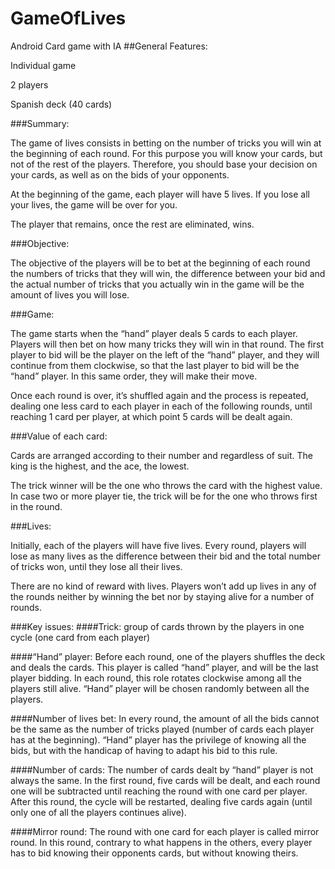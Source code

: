 # GameOfLives
Android Card game with IA
##General Features:

Individual game

2 players

Spanish deck (40 cards)

###Summary: 

The game of lives consists in betting on the number of tricks you will win at the beginning of each round. For this purpose you will know your cards, but not of the rest of the players. Therefore, you should base your decision on your cards, as well as on the bids of your opponents.

At the beginning of the game, each player will have 5 lives. If you lose all your lives, the game will be over for you.

The player that remains, once the rest are eliminated, wins.

###Objective:

The objective of the players will be to bet at the beginning of each round the numbers of tricks that they will win, the difference between your bid and the actual number of tricks that you actually win in the game will be the amount of lives you will lose.

###Game:

The game starts when the “hand” player deals 5 cards to each player. Players will then bet on how many tricks they will win in that round. The first player to bid will be the player on the left of the “hand” player, and they will continue from them clockwise, so that the last player to bid will be the “hand” player. In this same order, they will make their move.

Once each round is over, it’s shuffled again and the process is repeated, dealing one less card to each player in each of the following rounds, until reaching 1 card per player, at which point 5 cards will be dealt again. 

###Value of each card:

Cards are arranged according to their number and regardless of suit. The king is the highest, and the ace, the lowest.

The trick winner will be the one who throws the card with the highest value. In case two or more player tie, the trick will be for the one who throws first in the round.

###Lives:

Initially, each of the players will have five lives. Every round, players will lose as many lives as the difference between their bid and the total number of tricks won, until they lose all their lives.

There are no kind of reward with lives. Players won’t add up lives in any of the rounds neither by winning the bet nor by staying alive for a number of rounds.

###Key issues:
####Trick: group of cards thrown by the players in one cycle (one card from each player)

####“Hand” player: Before each round, one of the players shuffles the deck and deals the cards. This player is called “hand” player, and will be the last player bidding. In each round, this role rotates clockwise among all the players still alive. “Hand” player will be chosen randomly between all the players.

####Number of lives bet: In every round, the amount of all the bids cannot be the same as the number of tricks played (number of cards each player has at the beginning). “Hand” player has the privilege of knowing all the bids, but with the handicap of having to adapt his bid to this rule.

####Number of cards: The number of cards dealt by “hand” player is not always the same. In the first round, five cards will be dealt, and each round one will be subtracted until reaching the round with one card per player. After this round, the cycle will be restarted, dealing five cards again (until only one of all the players continues alive).

####Mirror round: The round with one card for each player is called mirror round. In this round, contrary to what happens in the others, every player has to bid knowing their opponents cards, but without knowing theirs.
